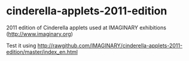 cinderella-applets-2011-edition
===============================

2011 edition of Cinderella applets used at IMAGINARY exhibitions (http://www.imaginary.org)

Test it using http://rawgithub.com/IMAGINARY/cinderella-applets-2011-edition/master/index_en.html
